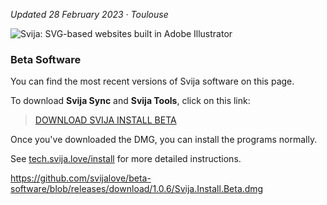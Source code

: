 [logo]: http://files.svija.love/github/readme-logo.png?1 "Svija: SVG-based websites built in Adobe Illustrator"

*Updated 28 February 2023 · Toulouse*

![Svija: SVG-based websites built in Adobe Illustrator][logo]

### Beta Software

You can find the most recent versions of Svija software on this page.

To download **Svija Sync** and **Svija Tools**, click on this link:

> [DOWNLOAD SVIJA INSTALL BETA](../../releases/download/1.0.6.1/Svija.Install.Beta.dmg)

Once you've downloaded the DMG, you can install the programs normally.

See [tech.svija.love/install](https://tech.svija.love/install) for more detailed instructions.

https://github.com/svijalove/beta-software/blob/releases/download/1.0.6/Svija.Install.Beta.dmg
